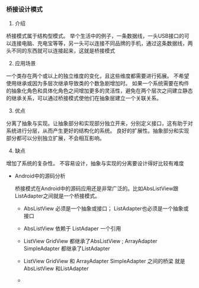 ### 桥接设计模式

1. 介绍

桥接模式属于结构型模式。
举个生活中的例子，一条数据线，一头USB接口的可以连接电脑、充电宝等等，另一头可以连接不同品牌的手机，通过这条数据线，两头不同的东西就可以连接起来，这就是桥接模式

2. 应用场景

一个类存在两个或以上的独立维度的变化，且这些维度都需要进行拓展。
不希望使用继承或因为多层次继承导致类的个数急剧增加时。
如果一个系统需要在构件的抽象化角色和具体化角色之间增加更多的灵活性，避免在两个层次之间建立静态的继承关系，可以通过桥接模式使他们在抽象层建立一个关联关系。

3. 优点

分离了抽象与实现。让抽象部分和实现部分独立开来，分别定义接口，这有助于对系统进行分层，从而产生更好的结构化的系统。
良好的扩展性。抽象部分和实现部分都可以分别独立扩展，不会相互影响。

4. 缺点

增加了系统的复杂性。
不容易设计，抽象与实现的分离要设计得好比较有难度

 - Android中的源码分析
 
    桥接模式在Android中的源码应用还是非常广泛的。比如AbsListView跟ListAdapter之间就是一个桥接模式。
    
    
    - AbsListView 必须是一个抽象或接口；          ListAdapter也必须是一个抽象或接口
    
    - AbsListView  依赖于  ListAdaper 一个引用
    
    - ListView GridView 都继承了AbsListView ;          ArrayAdapter    SimpleAdapter  都继承了ListAdapter
    
    - ListView GridView 和   ArrayAdapter   SimpleAdapter 之间的桥梁  就是AbsListView  和ListAdapter
    
    -       
    